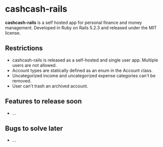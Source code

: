 # cashcash-rails

**cashcash-rails** is a self hosted app for personal finance and money management. Developed in Ruby on Rails 5.2.3 and released under the MIT license.

## Restrictions

* cashcash-rails is released as a self-hosted and single user app. Multiple users are not allowed.
* Account types are statically defined as an enum in the Account class.
* Uncategorized income and uncategorized expense categories can't be removed.
* User can't trash an archived account.

## Features to release soon
* ...

## Bugs to solve later
* ...
